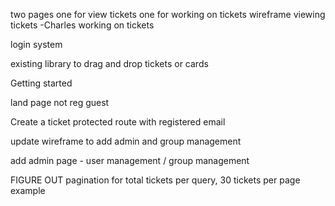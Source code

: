 two pages one for view tickets one for working on tickets
wireframe
viewing tickets
-Charles
working on tickets

login system

existing library to drag and drop tickets or cards

Getting started

land page not reg guest

Create a ticket protected route with registered email



update wireframe to add admin and group management

add admin page - user management / group management

FIGURE OUT
pagination for total tickets per query, 30 tickets per page example

